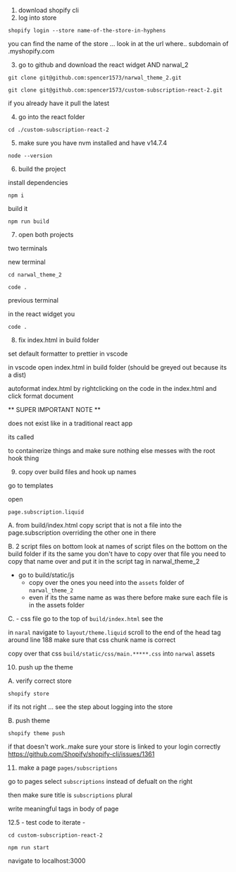 1. download shopify cli
2. log into store

```
shopify login --store name-of-the-store-in-hyphens
```

you can find the name of the store ... look in at the url where.. subdomain of .myshopify.com

3. go to github and download the react widget AND narwal_2

```
git clone git@github.com:spencer1573/narwal_theme_2.git
```

```
git clone git@github.com:spencer1573/custom-subscription-react-2.git
```

if you already have it pull the latest

4. go into the react folder

```
cd ./custom-subscription-react-2
```

5. make sure you have nvm installed and have v14.7.4

```
node --version
```

6. build the project

install dependencies

```
npm i
```

build it

```
npm run build
```

7. open both projects

two terminals

new terminal

```
cd narwal_theme_2
```

```
code .
```

previous terminal

in the react widget you

```
code .
```

8. fix index.html in build folder

set default formatter to prettier in vscode

in vscode open index.html in build folder (should be greyed out because its a dist)

autoformat index.html by rightclicking on the code in the index.html and click format document

** SUPER IMPORTANT NOTE **

<div id="root" /> does not exist like in a traditional react app

its called

<div id="custom-subscription-widget-5e6r72" />

to containerize things and make sure nothing else messes with the root hook thing

9. copy over build files and hook up names

go to templates

open

```
page.subscription.liquid
```

A. from build/index.html
copy script that is not a file into the page.subscription overriding the other one in there

B. 2 script files on bottom
look at names of script files on the bottom on the build folder
if its the same you don't have to copy over that file you need to copy that name over and put it in the script tag in narwal_theme_2

- go to build/static/js
  - copy over the ones you need into the `assets` folder of `narwal_theme_2`
  - even if its the same name as was there before make sure each file is in the assets folder

C. - css file
go to the top of `build/index.html`
see the <link>

in `naral` navigate to `layout/theme.liquid`
scroll to the end of the head tag
around line 188 make sure that css chunk name is correct

copy over that css `build/static/css/main.*****.css`
into `narwal` assets

10. push up the theme

A. verify correct store

```
shopify store
```

if its not right ... see the step about logging into the store

B. push theme

```
shopify theme push
```

if that doesn't work..make sure your store is linked to your login correctly
https://github.com/Shopify/shopify-cli/issues/1361

11. make a page `pages/subscriptions`

go to pages select `subscriptions` instead of defualt on the right

then make sure title is `subscriptions` plural

write meaningful tags in body of page

12.5 - test code to iterate -

```
cd custom-subscription-react-2
```

```
npm run start
```

navigate to localhost:3000
